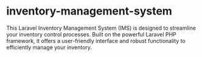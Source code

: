 # inventory-management-system
This Laravel Inventory Management System (IMS) is designed to streamline your inventory control processes. Built on the powerful Laravel PHP framework, it offers a user-friendly interface and robust functionality to efficiently manage your inventory.
